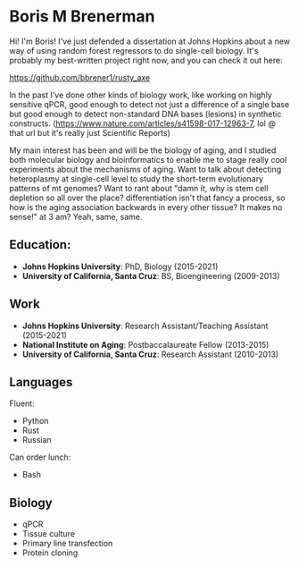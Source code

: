 # Boris M Brenerman

Hi! I'm Boris! I've just defended a dissertation at Johns Hopkins about a new way of using random forest regressors to do single-cell biology. It's probably my best-written project right now, and you can check it out here:

https://github.com/bbrener1/rusty_axe

In the past I've done other kinds of biology work, like working on highly sensitive qPCR, good enough to detect not just a difference of a single base but good enough to detect non-standard DNA bases (lesions) in synthetic constructs. (https://www.nature.com/articles/s41598-017-12963-7, lol @ that url but it's really just Scientific Reports) 

My main interest has been and will be the biology of aging, and I studied both molecular biology and bioinformatics to enable me to stage really cool experiments about the mechanisms of aging. Want to talk about detecting heteroplasmy at single-cell level to study the short-term evolutionary patterns of mt genomes? Want to rant about "damn it, why is stem cell depletion so all over the place? differentiation isn't that fancy a process, so how is the aging association backwards in every other tissue? It makes no sense!" at 3 am? Yeah, same, same. 

## Education:

* **Johns Hopkins University**: PhD, Biology (2015-2021)
* **University of California, Santa Cruz**: BS, Bioengineering (2009-2013)

## Work

* **Johns Hopkins University**: Research Assistant/Teaching Assistant (2015-2021)
* **National Institute on Aging**: Postbaccalaureate Fellow (2013-2015)
* **University of California, Santa Cruz**: Research Assistant (2010-2013)

## Languages

Fluent:
* Python
* Rust
* Russian

Can order lunch:
* Bash

## Biology
* qPCR
* Tissue culture
* Primary line transfection
* Protein cloning

<!--
**bbrener1/bbrener1** is a ✨ _special_ ✨ repository because its `README.md` (this file) appears on your GitHub profile.

Here are some ideas to get you started:

- 🔭 I’m currently working on ...
- 🌱 I’m currently learning ...
- 👯 I’m looking to collaborate on ...
- 🤔 I’m looking for help with ...
- 💬 Ask me about ...
- 📫 How to reach me: ...
- 😄 Pronouns: ...
- ⚡ Fun fact: ...
-->
